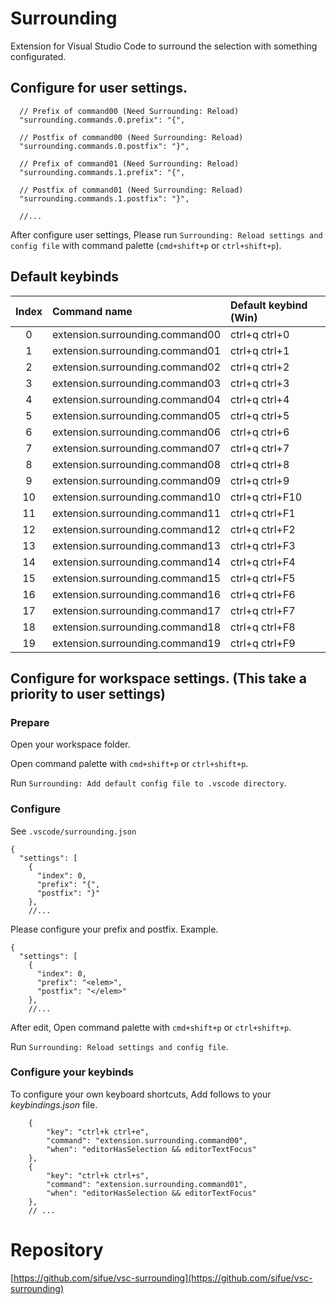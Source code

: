 # Surrounding
Extension for Visual Studio Code to surround the selection with something configurated.

## Configure for user settings.

```
  // Prefix of command00 (Need Surrounding: Reload)
  "surrounding.commands.0.prefix": "{",

  // Postfix of command00 (Need Surrounding: Reload)
  "surrounding.commands.0.postfix": "}",

  // Prefix of command01 (Need Surrounding: Reload)
  "surrounding.commands.1.prefix": "{",

  // Postfix of command01 (Need Surrounding: Reload)
  "surrounding.commands.1.postfix": "}",

  //...
```

After configure user settings, Please run `Surrounding: Reload settings and config file` with command palette (`cmd+shift+p` or `ctrl+shift+p`).

## Default keybinds

| Index | Command name | Default keybind (Win) |
|:----:|:----|:----|
| 0 | extension.surrounding.command00 | ctrl+q ctrl+0 |
| 1 | extension.surrounding.command01 | ctrl+q ctrl+1 |
| 2 | extension.surrounding.command02 | ctrl+q ctrl+2 |
| 3 | extension.surrounding.command03 | ctrl+q ctrl+3 |
| 4 | extension.surrounding.command04 | ctrl+q ctrl+4 |
| 5 | extension.surrounding.command05 | ctrl+q ctrl+5 |
| 6 | extension.surrounding.command06 | ctrl+q ctrl+6 |
| 7 | extension.surrounding.command07 | ctrl+q ctrl+7 |
| 8 | extension.surrounding.command08 | ctrl+q ctrl+8 |
| 9 | extension.surrounding.command09 | ctrl+q ctrl+9 |
| 10 | extension.surrounding.command10 | ctrl+q ctrl+F10 |
| 11 | extension.surrounding.command11 | ctrl+q ctrl+F1 |
| 12 | extension.surrounding.command12 | ctrl+q ctrl+F2 |
| 13 | extension.surrounding.command13 | ctrl+q ctrl+F3 |
| 14 | extension.surrounding.command14 | ctrl+q ctrl+F4 |
| 15 | extension.surrounding.command15 | ctrl+q ctrl+F5 |
| 16 | extension.surrounding.command16 | ctrl+q ctrl+F6 |
| 17 | extension.surrounding.command17 | ctrl+q ctrl+F7 |
| 18 | extension.surrounding.command18 | ctrl+q ctrl+F8 |
| 19 | extension.surrounding.command19 | ctrl+q ctrl+F9 |

## Configure for workspace settings. (This take a priority to user settings)
### Prepare
Open your workspace folder.

Open command palette with `cmd+shift+p` or `ctrl+shift+p`.

Run `Surrounding: Add default config file to .vscode directory`.

### Configure
See `.vscode/surrounding.json`

```
{
  "settings": [
    {
      "index": 0,
      "prefix": "{",
      "postfix": "}"
    },
    //...

```

Please configure your prefix and postfix. 
Example.

```
{
  "settings": [
    {
      "index": 0,
      "prefix": "<elem>",
      "postfix": "</elem>"
    },
    //...

```

After edit, Open command palette with `cmd+shift+p` or `ctrl+shift+p`.

Run `Surrounding: Reload settings and config file`.

### Configure your keybinds

To configure your own keyboard shortcuts,  Add follows to your *keybindings.json* file.

```
    {
        "key": "ctrl+k ctrl+e",
        "command": "extension.surrounding.command00",
        "when": "editorHasSelection && editorTextFocus"
    },
    {
        "key": "ctrl+k ctrl+s",
        "command": "extension.surrounding.command01",
        "when": "editorHasSelection && editorTextFocus"
    },
    // ...
```

# Repository

[https://github.com/sifue/vsc-surrounding](https://github.com/sifue/vsc-surrounding)
